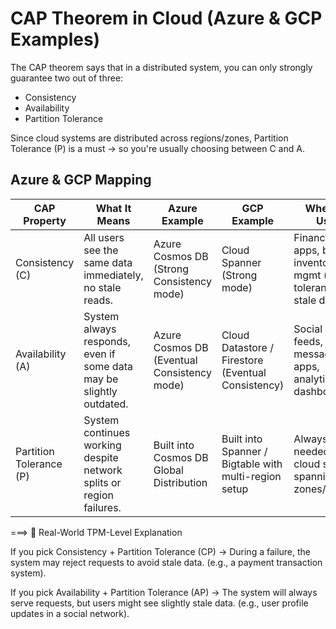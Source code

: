 # CAP Theorem in Cloud (Azure & GCP Examples)

The CAP theorem says that in a distributed system, you can only strongly guarantee two out of three:

- Consistency
- Availability
- Partition Tolerance

Since cloud systems are distributed across regions/zones, Partition Tolerance (P) is a must → so you're usually choosing between C and A.

## Azure & GCP Mapping

| CAP Property | What It Means | Azure Example | GCP Example | When It's Used |
|--------------|---------------|---------------|-------------|----------------|
| Consistency (C) | All users see the same data immediately, no stale reads. | Azure Cosmos DB (Strong Consistency mode) | Cloud Spanner (Strong mode) | Financial apps, banking, inventory mgmt (no tolerance for stale data). |
| Availability (A) | System always responds, even if some data may be slightly outdated. | Azure Cosmos DB (Eventual Consistency mode) | Cloud Datastore / Firestore (Eventual Consistency) | Social media feeds, messaging apps, analytics dashboards. |
| Partition Tolerance (P) | System continues working despite network splits or region failures. | Built into Cosmos DB Global Distribution | Built into Spanner / Bigtable with multi-region setup | Always needed for cloud systems spanning zones/regions. |



===>
🔸 Real-World TPM-Level Explanation

If you pick Consistency + Partition Tolerance (CP) → During a failure, the system may reject requests to avoid stale data. (e.g., a payment transaction system).

If you pick Availability + Partition Tolerance (AP) → The system will always serve requests, but users might see slightly stale data. (e.g., user profile updates in a social network).
